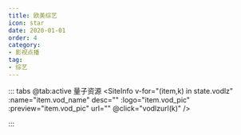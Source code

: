 ```yaml
---
title: 欧美综艺
icon: star
date: 2020-01-01
order: 4
category:
- 影视点播
tag:
- 综艺
---
```


<ArtPlayer :src="state.src" :config="hlsConfig(state.PlayList)" />

::: tabs
@tab:active 量子资源
<SiteInfo v-for="(item,k) in state.vodlz" :name="item.vod_name" desc="" :logo="item.vod_pic" :preview="item.vod_pic"
  url="" @click="vodlzurl(k)" />

:::

<script setup>
  import { vod } from 'db'
  import { hlsConfig } from 'cps/artConst'
  import { useStorage } from '@vueuse/core'
  import { onMounted, nextTick, onDeactivated } from "vue";
  const state = useStorage(
    "vod-omzy",
    {
      src: "",
      vodlz: [],
      PlayList: []
    }
  )

  onMounted(async () => {
    const lzcaiji = await vod.find({ "name": "lzzy-28" })
    state.value.vodlz = lzcaiji.data
    vodlzurl(0)
  });

  const vodlzurl = (key) => {
    const { vodlz } = state.value
    state.value.PlayList = vodlz[key].play_list
    state.value.src = vodlz[key].play_list[0].url
  }
</script>